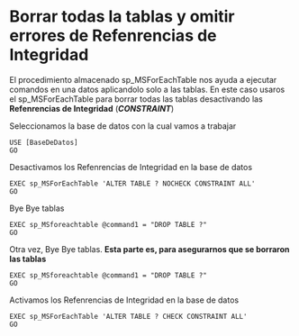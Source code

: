 # Borrar todas la tablas y omitir errores de Refenrencias de Integridad

El procedimiento almacenado sp_MSForEachTable nos ayuda a ejecutar comandos en una datos aplicandolo solo a las tablas.
En este caso usaros el sp_MSForEachTable para borrar todas las tablas desactivando las **Refenrencias de Integridad** (_**CONSTRAINT**_) 

Seleccionamos la base de datos con la cual vamos a trabajar

```
USE [BaseDeDatos]
GO
```

Desactivamos los Refenrencias de Integridad en la base de datos

```
EXEC sp_MSForEachTable 'ALTER TABLE ? NOCHECK CONSTRAINT ALL'
GO
```

Bye Bye tablas

```
EXEC sp_MSforeachtable @command1 = "DROP TABLE ?"
GO
```

Otra vez, Bye Bye tablas. 
**Esta parte es, para asegurarnos que se borraron las tablas**

```
EXEC sp_MSforeachtable @command1 = "DROP TABLE ?"
GO
```

Activamos los Refenrencias de Integridad en la base de datos

```
EXEC sp_MSForEachTable 'ALTER TABLE ? CHECK CONSTRAINT ALL'
GO
```
